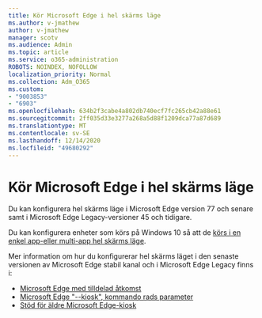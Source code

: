 ```yaml
---
title: Kör Microsoft Edge i hel skärms läge
ms.author: v-jmathew
author: v-jmathew
manager: scotv
ms.audience: Admin
ms.topic: article
ms.service: o365-administration
ROBOTS: NOINDEX, NOFOLLOW
localization_priority: Normal
ms.collection: Adm_O365
ms.custom:
- "9003853"
- "6903"
ms.openlocfilehash: 634b2f3cabe4a802db740ecf7fc265cb42a88e61
ms.sourcegitcommit: 2ff035d33e3277a268a5d88f1209dca77a87d689
ms.translationtype: MT
ms.contentlocale: sv-SE
ms.lasthandoff: 12/14/2020
ms.locfileid: "49680292"
---
```

# <a name="run-microsoft-edge-in-kiosk-mode"></a>Kör Microsoft Edge i hel skärms läge

Du kan konfigurera hel skärms läge i Microsoft Edge version 77 och senare samt i Microsoft Edge Legacy-versioner 45 och tidigare.

Du kan konfigurera enheter som körs på Windows 10 så att de [körs i en enkel app-eller multi-app hel skärms läge](https://go.microsoft.com/fwlink/?linkid=2133659).

Mer information om hur du konfigurerar hel skärms läget i den senaste versionen av Microsoft Edge stabil kanal och i Microsoft Edge Legacy finns i:

- [Microsoft Edge med tilldelad åtkomst](https://go.microsoft.com/fwlink/?linkid=2133494)
- [Microsoft Edge "--kiosk", kommando rads parameter](https://go.microsoft.com/fwlink/?linkid=2133724)
- [Stöd för äldre Microsoft Edge-kiosk](https://go.microsoft.com/fwlink/?linkid=2133725)
